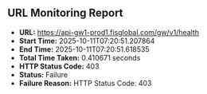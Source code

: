 ## URL Monitoring Report

- **URL:** https://api-gw1-prod1.fisglobal.com/gw/v1/health
- **Start Time:** 2025-10-11T07:20:51.207864
- **End Time:** 2025-10-11T07:20:51.618535
- **Total Time Taken:** 0.410671 seconds
- **HTTP Status Code:** 403
- **Status:** Failure
- **Failure Reason:** HTTP Status Code: 403

